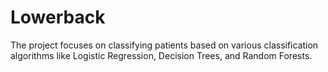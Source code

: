 # Lowerback
The project focuses on classifying patients based on various classification algorithms like Logistic Regression, Decision Trees, and Random Forests.
